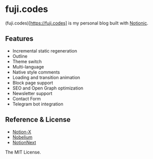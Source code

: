 # fuji.codes

(fuji.codes)[https://fuji.codes] is my personal blog built with [Notionic](https://notionic.vercel.app).

## Features

- Incremental static regeneration
- Outline
- Theme switch
- Multi-language
- Native style comments
- Loading and transition animation
- Block page support
- SEO and Open Graph optimization
- Newsletter support
- Contact Form
- Telegram bot integration

## Reference & License

- [Notion-X](https://github.com/NotionX/react-notion-x)
- [Nobelium](https://github.com/craigary/nobelium)
- [NotionNext](https://github.com/tangly1024/NotionNext)

The MIT License.
